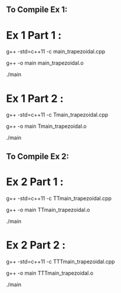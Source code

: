 ## To Compile Ex 1:

# Ex 1 Part 1 :

g++ -std=c++11 -c main_trapezoidal.cpp

g++ -o main main_trapezoidal.o

./main

# Ex 1 Part 2 :

g++ -std=c++11 -c Tmain_trapezoidal.cpp

g++ -o main Tmain_trapezoidal.o

./main

## To Compile Ex 2:

# Ex 2 Part 1 :

g++ -std=c++11 -c TTmain_trapezoidal.cpp

g++ -o main TTmain_trapezoidal.o

./main

# Ex 2 Part 2 :

g++ -std=c++11 -c TTTmain_trapezoidal.cpp

g++ -o main TTTmain_trapezoidal.o

./main
